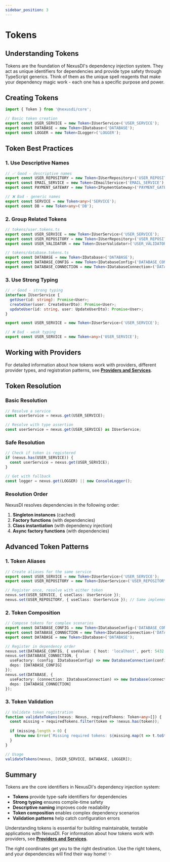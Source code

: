 ```yaml
---
sidebar_position: 3
---
```


# Tokens

## Understanding Tokens

Tokens are the foundation of NexusDI's dependency injection system. They act as unique identifiers for dependencies and provide type safety through TypeScript generics. Think of them as the unique spell reagents that make your dependency magic work - each one has a specific purpose and power.

## Creating Tokens

```typescript
import { Token } from '@nexusdi/core';

// Basic token creation
export const USER_SERVICE = new Token<IUserService>('USER_SERVICE');
export const DATABASE = new Token<IDatabase>('DATABASE');
export const LOGGER = new Token<ILogger>('LOGGER');
```

## Token Best Practices

### 1. Use Descriptive Names

```typescript
// ✅ Good - descriptive names
export const USER_REPOSITORY = new Token<IUserRepository>('USER_REPOSITORY');
export const EMAIL_SERVICE = new Token<IEmailService>('EMAIL_SERVICE');
export const PAYMENT_GATEWAY = new Token<IPaymentGateway>('PAYMENT_GATEWAY');

// ❌ Bad - generic names
export const SERVICE = new Token<any>('SERVICE');
export const DB = new Token<any>('DB');
```

### 2. Group Related Tokens

```typescript
// tokens/user.tokens.ts
export const USER_SERVICE = new Token<IUserService>('USER_SERVICE');
export const USER_REPOSITORY = new Token<IUserRepository>('USER_REPOSITORY');
export const USER_VALIDATOR = new Token<IUserValidator>('USER_VALIDATOR');

// tokens/database.tokens.ts
export const DATABASE = new Token<IDatabase>('DATABASE');
export const DATABASE_CONFIG = new Token<IDatabaseConfig>('DATABASE_CONFIG');
export const DATABASE_CONNECTION = new Token<IDatabaseConnection>('DATABASE_CONNECTION');
```

### 3. Use Strong Typing

```typescript
// ✅ Good - strong typing
interface IUserService {
  getUser(id: string): Promise<User>;
  createUser(user: CreateUserDto): Promise<User>;
  updateUser(id: string, user: UpdateUserDto): Promise<User>;
}

export const USER_SERVICE = new Token<IUserService>('USER_SERVICE');

// ❌ Bad - weak typing
export const USER_SERVICE = new Token<any>('USER_SERVICE');
```

## Working with Providers

For detailed information about how tokens work with providers, different provider types, and registration patterns, see **[Providers and Services](./providers-and-services.md)**.

## Token Resolution

### Basic Resolution

```typescript
// Resolve a service
const userService = nexus.get(USER_SERVICE);

// Resolve with type assertion
const userService = nexus.get(USER_SERVICE) as IUserService;
```

### Safe Resolution

```typescript
// Check if token is registered
if (nexus.has(USER_SERVICE)) {
  const userService = nexus.get(USER_SERVICE);
}

// Get with fallback
const logger = nexus.get(LOGGER) || new ConsoleLogger();
```

### Resolution Order

NexusDI resolves dependencies in the following order:

1. **Singleton instances** (cached)
2. **Factory functions** (with dependencies)
3. **Class instantiation** (with dependency injection)
4. **Async factory functions** (with dependencies)

## Advanced Token Patterns

### 1. Token Aliases

```typescript
// Create aliases for the same service
export const USER_SERVICE = new Token<IUserService>('USER_SERVICE');
export const USER_REPOSITORY = new Token<IUserService>('USER_REPOSITORY'); // Alias

// Register once, resolve with either token
nexus.set(USER_SERVICE, { useClass: UserService });
nexus.set(USER_REPOSITORY, { useClass: UserService }); // Same implementation
```

### 2. Token Composition

```typescript
// Compose tokens for complex scenarios
export const DATABASE_CONFIG = new Token<IDatabaseConfig>('DATABASE_CONFIG');
export const DATABASE_CONNECTION = new Token<IDatabaseConnection>('DATABASE_CONNECTION');
export const DATABASE = new Token<IDatabase>('DATABASE');

// Register in dependency order
nexus.set(DATABASE_CONFIG, { useValue: { host: 'localhost', port: 5432 } });
nexus.set(DATABASE_CONNECTION, { 
  useFactory: (config: IDatabaseConfig) => new DatabaseConnection(config),
  deps: [DATABASE_CONFIG]
});
nexus.set(DATABASE, {
  useFactory: (connection: IDatabaseConnection) => new Database(connection),
  deps: [DATABASE_CONNECTION]
});
```

### 3. Token Validation

```typescript
// Validate token registration
function validateTokens(nexus: Nexus, requiredTokens: Token<any>[]) {
  const missing = requiredTokens.filter(token => !nexus.has(token));
  
  if (missing.length > 0) {
    throw new Error(`Missing required tokens: ${missing.map(t => t.toString()).join(', ')}`);
  }
}

// Usage
validateTokens(nexus, [USER_SERVICE, DATABASE, LOGGER]);
```

## Summary

Tokens are the core identifiers in NexusDI's dependency injection system:

- **Tokens** provide type-safe identifiers for dependencies
- **Strong typing** ensures compile-time safety
- **Descriptive naming** improves code readability
- **Token composition** enables complex dependency scenarios
- **Validation patterns** help catch configuration errors

Understanding tokens is essential for building maintainable, testable applications with NexusDI. For information about how tokens work with providers, see **[Providers and Services](./providers-and-services.md)**.

The right coordinates get you to the right destination. Use the right tokens, and your dependencies will find their way home! ✨ 